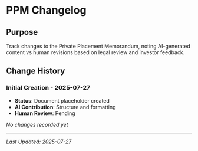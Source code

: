 # PPM Changelog

## Purpose
Track changes to the Private Placement Memorandum, noting AI-generated content vs human revisions based on legal review and investor feedback.

## Change History

### Initial Creation - 2025-07-27
- **Status**: Document placeholder created
- **AI Contribution**: Structure and formatting
- **Human Review**: Pending

*No changes recorded yet*

---
*Last Updated: 2025-07-27*